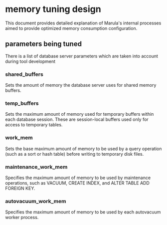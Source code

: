 # memory tuning design

This document provides detailed explanation of Marula's internal processes aimed to provide optimized memory consumption configuration.

## parameters being tuned

There is a list of database server parameters which are taken into account during tool development



### shared_buffers

Sets the amount of memory the database server uses for shared memory buffers.

### temp_buffers

Sets the maximum amount of memory used for temporary buffers within each database session.
These are session-local buffers used only for access to temporary tables.

### work_mem

Sets the base maximum amount of memory to be used by a query operation 
(such as a sort or hash table) before writing to temporary disk files.

### maintenance_work_mem

Specifies the maximum amount of memory to be used by maintenance operations,
such as VACUUM, CREATE INDEX, and ALTER TABLE ADD FOREIGN KEY.

### autovacuum_work_mem

Specifies the maximum amount of memory to be used by each autovacuum worker process.

